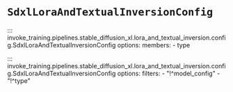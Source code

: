 # `SdxlLoraAndTextualInversionConfig`

<!-- To control the member order, we first list out the members whose order we care about, then we list the rest. -->
::: invoke_training.pipelines.stable_diffusion_xl.lora_and_textual_inversion.config.SdxlLoraAndTextualInversionConfig
    options:
      members:
      - type

<!-- Note that we always hide "model_config", as it should not be set by the user. -->
::: invoke_training.pipelines.stable_diffusion_xl.lora_and_textual_inversion.config.SdxlLoraAndTextualInversionConfig
    options:
      filters:
      - "!^model_config"
      - "!^type"